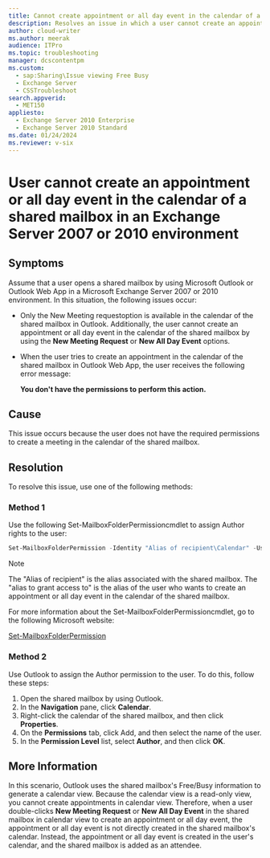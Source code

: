 ```yaml
---
title: Cannot create appointment or all day event in the calendar of a shared mailbox
description: Resolves an issue in which a user cannot create an appointment or all day event in the calendar of a shared mailbox. This issue occurs after the user opens the shared mailbox by using Outlook or Outlook Web App in an Exchange Server 2007 or 2010 environment.
author: cloud-writer
ms.author: meerak
audience: ITPro
ms.topic: troubleshooting
manager: dcscontentpm
ms.custom: 
  - sap:Sharing\Issue viewing Free Busy
  - Exchange Server
  - CSSTroubleshoot
search.appverid: 
  - MET150
appliesto: 
  - Exchange Server 2010 Enterprise
  - Exchange Server 2010 Standard
ms.date: 01/24/2024
ms.reviewer: v-six
---
```


# User cannot create an appointment or all day event in the calendar of a shared mailbox in an Exchange Server 2007 or 2010 environment

## Symptoms

Assume that a user opens a shared mailbox by using Microsoft Outlook or Outlook Web App in a Microsoft Exchange Server 2007 or 2010 environment. In this situation, the following issues occur: 

- Only the New Meeting requestoption is available in the calendar of the shared mailbox in Outlook. Additionally, the user cannot create an appointment or all day event in the calendar of the shared mailbox by using the **New Meeting Request** or **New All Day Event** options. 

- When the user tries to create an appointment in the calendar of the shared mailbox in Outlook Web App, the user receives the following error message:

    **You don't have the permissions to perform this action.**   


## Cause

This issue occurs because the user does not have the required permissions to create a meeting in the calendar of the shared mailbox. 

## Resolution

To resolve this issue, use one of the following methods:

### Method 1

Use the following Set-MailboxFolderPermissioncmdlet to assign Author rights to the user:

```powershell
Set-MailboxFolderPermission -Identity "Alias of recipient\Calendar" -User "alias to grant access to" -AccessRights "Author"
```

> [!NOTE]
> The "Alias of recipient" is the alias associated with the shared mailbox. The "alias to grant access to" is the alias of the user who wants to create an appointment or all day event in the calendar of the shared mailbox.

For more information about the Set-MailboxFolderPermissioncmdlet, go to the following Microsoft website:

[Set-MailboxFolderPermission](/powershell/module/exchange/set-mailboxfolderpermission)

### Method 2

Use Outlook to assign the Author permission to the user. To do this, follow these steps:

1. Open the shared mailbox by using Outlook.   
2. In the **Navigation** pane, click **Calendar**.
3. Right-click the calendar of the shared mailbox, and then click **Properties**.   
4. On the **Permissions** tab, click Add, and then select the name of the user.   
5. In the **Permission Level** list, select **Author**, and then click **OK**.   

## More Information

In this scenario, Outlook uses the shared mailbox's Free/Busy information to generate a calendar view. Because the calendar view is a read-only view, you cannot create appointments in calendar view. Therefore, when a user double-clicks **New Meeting Request** or **New All Day Event** in the shared mailbox in calendar view to create an appointment or all day event, the appointment or all day event is not directly created in the shared mailbox's calendar. Instead, the appointment or all day event is created in the user's calendar, and the shared mailbox is added as an attendee.
